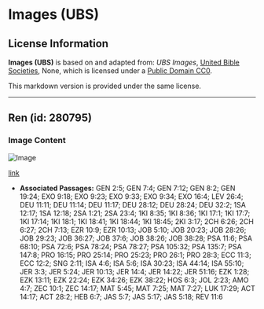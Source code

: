 # Images (UBS)

## License Information

**Images (UBS)** is based on and adapted from: _UBS Images_, [United Bible Societies](https://unitedbiblesocieties.org/), None, which is licensed under a [Public Domain CC0](https://creativecommons.org/public-domain/cc0/).

This markdown version is provided under the same license.



--------------------------------

## Ren (id: 280795)

### Image Content

![Image](https://cdn.aquifer.bible/aquifer-content/resources/Media/WEB-0744_rain.jpg)

[link](https://cdn.aquifer.bible/aquifer-content/resources/Media/WEB-0744_rain.jpg)

* **Associated Passages:** GEN 2:5; GEN 7:4; GEN 7:12; GEN 8:2; GEN 19:24; EXO 9:18; EXO 9:23; EXO 9:33; EXO 9:34; EXO 16:4; LEV 26:4; DEU 11:11; DEU 11:14; DEU 11:17; DEU 28:12; DEU 28:24; DEU 32:2; 1SA 12:17; 1SA 12:18; 2SA 1:21; 2SA 23:4; 1KI 8:35; 1KI 8:36; 1KI 17:1; 1KI 17:7; 1KI 17:14; 1KI 18:1; 1KI 18:41; 1KI 18:44; 1KI 18:45; 2KI 3:17; 2CH 6:26; 2CH 6:27; 2CH 7:13; EZR 10:9; EZR 10:13; JOB 5:10; JOB 20:23; JOB 28:26; JOB 29:23; JOB 36:27; JOB 37:6; JOB 38:26; JOB 38:28; PSA 11:6; PSA 68:10; PSA 72:6; PSA 78:24; PSA 78:27; PSA 105:32; PSA 135:7; PSA 147:8; PRO 16:15; PRO 25:14; PRO 25:23; PRO 26:1; PRO 28:3; ECC 11:3; ECC 12:2; SNG 2:11; ISA 4:6; ISA 5:6; ISA 30:23; ISA 44:14; ISA 55:10; JER 3:3; JER 5:24; JER 10:13; JER 14:4; JER 14:22; JER 51:16; EZK 1:28; EZK 13:11; EZK 22:24; EZK 34:26; EZK 38:22; HOS 6:3; JOL 2:23; AMO 4:7; ZEC 10:1; ZEC 14:17; MAT 5:45; MAT 7:25; MAT 7:27; LUK 17:29; ACT 14:17; ACT 28:2; HEB 6:7; JAS 5:7; JAS 5:17; JAS 5:18; REV 11:6

